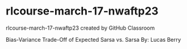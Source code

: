 # rlcourse-march-17-nwaftp23
rlcourse-march-17-nwaftp23 created by GitHub Classroom


Bias-Variance Trade-Off of Expected Sarsa vs. Sarsa
By: Lucas Berry
